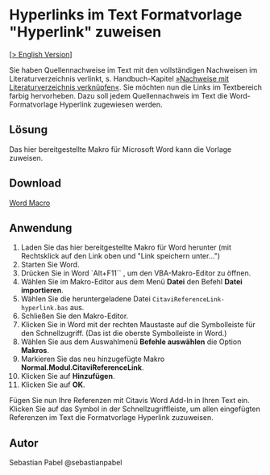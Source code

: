 # Hyperlinks im Text Formatvorlage "Hyperlink" zuweisen

[[> English Version](readme.md)]

Sie haben Quellennachweise im Text mit den vollständigen Nachweisen im Literaturverzeichnis verlinkt, s. Handbuch-Kapitel [»Nachweise mit Literaturverzeichnis verknüpfen«](https://www.citavi.com/sub/manual6/de/index.html?link_in_text_citations_to_references.html). Sie möchten nun die Links im Textbereich farbig hervorheben. Dazu soll jedem Quellennachweis im Text die Word-Formatvorlage Hyperlink zugewiesen werden.

## Lösung
Das hier bereitgestellte Makro für Microsoft Word kann die Vorlage zuweisen.

## Download
[Word Macro](CitaviReferenceLink-hyperlink.bas)

## Anwendung

1. Laden Sie das hier bereitgestellte Makro für Word herunter (mit Rechtsklick auf den Link oben und "Link speichern unter...")
1. Starten Sie Word.
1. Drücken Sie in Word `Alt+F11`` , um den VBA-Makro-Editor zu öffnen.
1. Wählen Sie im Makro-Editor aus dem Menü **Datei** den Befehl **Datei importieren**.
1. Wählen Sie die heruntergeladene Datei `CitaviReferenceLink-hyperlink.bas` aus.
1. Schließen Sie den Makro-Editor.
1. Klicken Sie in Word mit der rechten Maustaste auf die Symbolleiste für den Schnellzugriff. (Das ist die oberste Symbolleiste in Word.)
1. Wählen Sie aus dem Auswahlmenü **Befehle auswählen** die Option **Makros**.
1. Markieren Sie das neu hinzugefügte Makro **Normal.Modul.CitaviReferenceLink**.
1. Klicken Sie auf **Hinzufügen**.
1. Klicken Sie auf **OK**.

Fügen Sie nun Ihre Referenzen mit Citavis Word Add-In in Ihren Text ein. Klicken Sie auf das Symbol in der Schnellzugriffleiste, um allen eingefügten Referenzen im Text die Formatvorlage Hyperlink zuzuweisen.

## Autor
Sebastian Pabel @sebastianpabel
